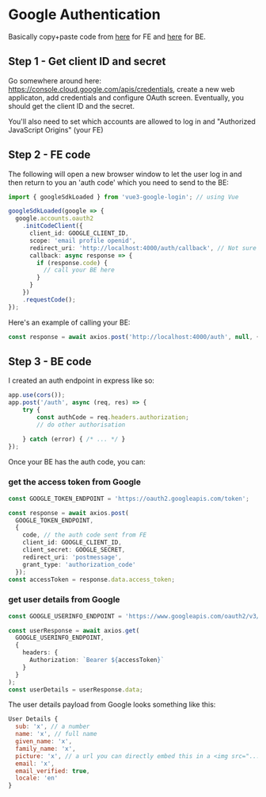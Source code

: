 # Google Authentication

Basically copy+paste code from [here](https://medium.com/@toluarejibadey/how-to-use-google-login-in-vuejs-8c50cc2fa054) for FE and [here](https://medium.com/@toluarejibadey/how-to-use-google-login-in-nodejs-expressjs-125c76c01f54) for BE.

## Step 1 - Get client ID and secret
Go somewhere around here: https://console.cloud.google.com/apis/credentials, create a new web applicaton, add credentials and configure OAuth screen. Eventually, you should get the client ID and the secret.

You'll also need to set which accounts are allowed to log in and "Authorized JavaScript Origins" (your FE)

## Step 2 - FE code
The following will open a new browser window to let the user log in and then return to you an 'auth code' which you need to send to the BE:

```ts
import { googleSdkLoaded } from 'vue3-google-login'; // using Vue

googleSdkLoaded(google => {
  google.accounts.oauth2
    .initCodeClient({
      client_id: GOOGLE_CLIENT_ID,
      scope: 'email profile openid',
      redirect_uri: 'http://localhost:4000/auth/callback', // Not sure if this has to match anything
      callback: async response => {
        if (response.code) {
          // call your BE here
        }
      }
    })
    .requestCode();
});
```

Here's an example of calling your BE:
```ts
const response = await axios.post('http://localhost:4000/auth', null, { Authorization: getAuthCode() });
```

## Step 3 - BE code
I created an auth endpoint in express like so:
```ts
app.use(cors());
app.post('/auth', async (req, res) => {
    try {
        const authCode = req.headers.authorization;
        // do other authorisation

    } catch (error) { /* ... */ }
});
```

Once your BE has the auth code, you can:

### get the access token from Google
```ts
const GOOGLE_TOKEN_ENDPOINT = 'https://oauth2.googleapis.com/token';

const response = await axios.post(
  GOOGLE_TOKEN_ENDPOINT,
  {
    code, // the auth code sent from FE
    client_id: GOOGLE_CLIENT_ID,
    client_secret: GOOGLE_SECRET,
    redirect_uri: 'postmessage',
    grant_type: 'authorization_code'
  });
const accessToken = response.data.access_token;
```

### get user details from Google
```ts
const GOOGLE_USERINFO_ENDPOINT = 'https://www.googleapis.com/oauth2/v3/userinfo';

const userResponse = await axios.get(
  GOOGLE_USERINFO_ENDPOINT,
  {
    headers: {
      Authorization: `Bearer ${accessToken}`
    }
  }
);
const userDetails = userResponse.data;
```
The user details payload from Google looks something like this:
```js
User Details {
  sub: 'x', // a number
  name: 'x', // full name
  given_name: 'x',
  family_name: 'x',
  picture: 'x', // a url you can directly embed this in a <img src="..." /> tag
  email: 'x',
  email_verified: true,
  locale: 'en'
}
```

